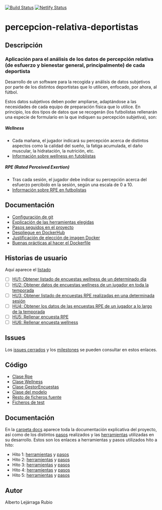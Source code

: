 [![Build Status](https://travis-ci.com/AlbertoLejarraga/percepcion-relativa-deportistas.svg?branch=master)](https://travis-ci.com/AlbertoLejarraga/percepcion-relativa-deportistas)
[![Netlify Status](https://api.netlify.com/api/v1/badges/ddacdded-300f-4463-b0ad-47c860444158/deploy-status)](https://app.netlify.com/sites/percepcion-relativa-deportistas/deploys)
# percepcion-relativa-deportistas

## Descripción

### Aplicación para el análisis de los datos de percepción relativa (de esfuerzo y bienestar general, principalmente) de cada deportista

Desarrollo de un software para la recogida y análisis de datos subjetivos por parte de los distintos deportistas que lo utilicen, enfocado, por ahora, al fútbol.

Estos datos subjetivos deben poder ampliarse, adaptándose a las necesidades de cada equipo de preparación física que lo utilice. En principio, los dos tipos de datos que se recogerán (los futbolistas rellenarán una especie de formulario en la que indiquen su percepción subjetiva), son:

##### Wellness
* Cada mañana, el jugador indicará su percepción acerca de distintos aspectos como la calidad del sueño, la fatiga acumulada, el daño muscular, la hidratación, la nutrición, etc.
* [Información sobre wellness en futoblistas](https://barcainnovationhub.com/the-use-of-wellness-questionnaires-in-football/)
##### RPE (Rated Perceived Exertion)
* Tras cada sesión, el jugador debe indicar su percepción acerca del esfuerzo percibido en la sesión, según una escala de 0 a 10.
* [Información sobre RPE en futbolistas](https://barcainnovationhub.com/es/influencia-percepcion-del-esfuerzo-sobre-el-entrenamiento-y-la-competicion-en-el-futbol/)

## Documentación
- [Configuración de git](https://github.com/AlbertoLejarraga/percepcion-relativa-deportistas/tree/master/docs)
- [Explicación de las herramientas elegidas](https://github.com/AlbertoLejarraga/percepcion-relativa-deportistas/tree/master/docs/herramientas.md)
- [Pasos seguidos en el proyecto](https://github.com/AlbertoLejarraga/percepcion-relativa-deportistas/tree/master/docs/pasos.md)
- [Despliegue en DockerHub](https://github.com/AlbertoLejarraga/percepcion-relativa-deportistas/tree/master/docs/despliegueDockerHub/README.md)
- [Justificación de elección de imagen Docker](https://github.com/AlbertoLejarraga/percepcion-relativa-deportistas/tree/master/docs/eleccionImagenDockerTest/README.md)
- [Buenas prácticas al hacer el Dockerfile](https://github.com/AlbertoLejarraga/percepcion-relativa-deportistas/tree/master/docs/buenasPracticasDocker.md)

## Historias de usuario
Aquí aparece el [listado](https://github.com/AlbertoLejarraga/percepcion-relativa-deportistas/issues?q=is%3Aopen+is%3Aissue+label%3Auser-stories)
- [ ] [HU1: Obtener listado de encuestas wellness de un determinado día](https://github.com/AlbertoLejarraga/percepcion-relativa-deportistas/issues/4)
- [ ] [HU2: Obtener datos de encuestas wellness de un jugador en toda la temporada](https://github.com/AlbertoLejarraga/percepcion-relativa-deportistas/issues/5)
- [ ] [HU3: Obtener listado de encuestas RPE realizadas en una determinada sesión](https://github.com/AlbertoLejarraga/percepcion-relativa-deportistas/issues/6)
- [ ] [HU4: Obtener los datos de las encuestas RPE de un jugador a lo largo de la temporada](https://github.com/AlbertoLejarraga/percepcion-relativa-deportistas/issues/7)
- [ ] [HU5: Rellenar encuesta RPE](https://github.com/AlbertoLejarraga/percepcion-relativa-deportistas/issues/8)
- [ ] [HU6: Rellenar encuesta wellness](https://github.com/AlbertoLejarraga/percepcion-relativa-deportistas/issues/9)

## Issues
Los [issues cerrados](https://github.com/AlbertoLejarraga/percepcion-relativa-deportistas/issues?q=is%3Aissue+is%3Aclosed) y los [milestones](https://github.com/AlbertoLejarraga/percepcion-relativa-deportistas/milestones) se pueden consultar en estos enlaces.

## Código
- [Clase Rpe](https://github.com/AlbertoLejarraga/percepcion-relativa-deportistas/blob/master/src/rpe.js)
- [Clase Wellness](https://github.com/AlbertoLejarraga/percepcion-relativa-deportistas/blob/master/src/wellness.js)
- [Clase GestorEncuestas](https://github.com/AlbertoLejarraga/percepcion-relativa-deportistas/blob/master/src/gestorEncuestas.js)
- [Clase del modelo](https://github.com/AlbertoLejarraga/percepcion-relativa-deportistas/blob/master/src/model.js)
- [Resto de ficheros fuente](https://github.com/AlbertoLejarraga/percepcion-relativa-deportistas/tree/master/src)
- [Ficheros de test](https://github.com/AlbertoLejarraga/percepcion-relativa-deportistas/tree/master/tests)

## Documentación
En la [carpeta docs](https://github.com/AlbertoLejarraga/percepcion-relativa-deportistas/tree/master/docs/) aparece toda la documentación explicativa del proyecto, así como de los distintos [pasos](https://github.com/AlbertoLejarraga/percepcion-relativa-deportistas/tree/master/docs/pasos.md) realizados y las [herramientas](https://github.com/AlbertoLejarraga/percepcion-relativa-deportistas/tree/master/docs/herramientas.md) utilizadas en su desarrollo.
Estos son los enlaces a herramientas y pasos utilizados hito a hito:
  - Hito 1: [herramientas](https://github.com/AlbertoLejarraga/percepcion-relativa-deportistas/tree/master/docs/herramientas.md#hito-1) y [pasos](https://github.com/AlbertoLejarraga/percepcion-relativa-deportistas/tree/master/docs/pasos.md#hito-1-estructura-general-del-proyecto)
  - Hito 2: [herramientas](https://github.com/AlbertoLejarraga/percepcion-relativa-deportistas/tree/master/docs/herramientas.md#hito-2) y [pasos](https://github.com/AlbertoLejarraga/percepcion-relativa-deportistas/tree/master/docs/pasos.md#hito-2-tests)
  - Hito 3: [herramientas](https://github.com/AlbertoLejarraga/percepcion-relativa-deportistas/tree/master/docs/herramientas.md#hito-3) y [pasos](https://github.com/AlbertoLejarraga/percepcion-relativa-deportistas/tree/master/docs/pasos.md#hito-3-contenedores)
  - Hito 4: [herramientas](https://github.com/AlbertoLejarraga/percepcion-relativa-deportistas/tree/master/docs/herramientas.md#hito-4) y [pasos](https://github.com/AlbertoLejarraga/percepcion-relativa-deportistas/tree/master/docs/pasos.md#hito-4-integración-continua)
  - Hito 5: [herramientas](https://github.com/AlbertoLejarraga/percepcion-relativa-deportistas/tree/master/docs/herramientas.md#hito-5) y [pasos](https://github.com/AlbertoLejarraga/percepcion-relativa-deportistas/tree/master/docs/pasos.md#hito-5-funciones-serverless)

## Autor
Alberto Lejárraga Rubio

